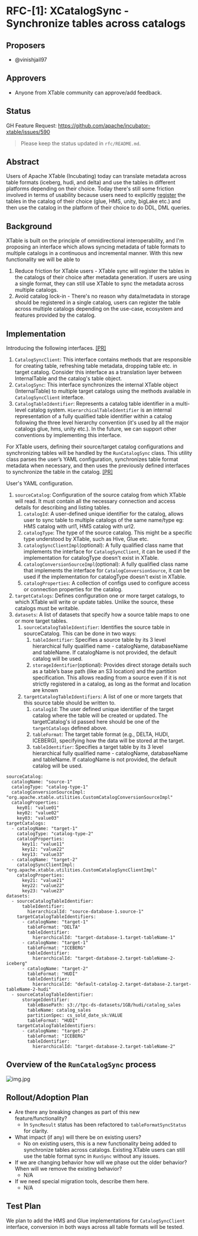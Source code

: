 <!--
  Licensed to the Apache Software Foundation (ASF) under one or more
  contributor license agreements.  See the NOTICE file distributed with
  this work for additional information regarding copyright ownership.
  The ASF licenses this file to You under the Apache License, Version 2.0
  (the "License"); you may not use this file except in compliance with
  the License.  You may obtain a copy of the License at

       http://www.apache.org/licenses/LICENSE-2.0

  Unless required by applicable law or agreed to in writing, software
  distributed under the License is distributed on an "AS IS" BASIS,
  WITHOUT WARRANTIES OR CONDITIONS OF ANY KIND, either express or implied.
  See the License for the specific language governing permissions and
  limitations under the License.
-->
# RFC-[1]: XCatalogSync - Synchronize tables across catalogs

## Proposers

- @vinishjail97

## Approvers

- Anyone from XTable community can approve/add feedback.

## Status

GH Feature Request: https://github.com/apache/incubator-xtable/issues/590

> Please keep the status updated in `rfc/README.md`.

## Abstract

Users of Apache XTable (Incubating) today can translate metadata across table formats (iceberg, hudi, and delta) and use the tables in different platforms depending on their choice. 
Today there's still some friction involved in terms of usability because users need to explicitly [register](https://xtable.apache.org/docs/catalogs-index) the tables in the catalog of their choice (glue, HMS, unity, bigLake etc.) 
and then use the catalog in the platform of their choice to do DDL, DML queries.

## Background
XTable is built on the principle of omnidirectional interoperability, and I'm proposing an interface which allows syncing metadata of table formats to multiple catalogs in a continuous and incremental manner. With this new functionality we will be able to      
1. Reduce friction for XTable users - XTable sync will register the tables in the catalogs of their choice after metadata generation. If users are using a single format, they can still use XTable to sync the metadata across multiple catalogs.
2. Avoid catalog lock-in - There's no reason why data/metadata in storage should be registered in a single catalog, users can register the table across multiple catalogs depending on the use-case, ecosystem and features provided by the catalog.

## Implementation

Introducing the following interfaces. [[PR]]( https://github.com/apache/incubator-xtable/pull/603)
1. `CatalogSyncClient`: This interface contains methods that are responsible for creating table, refreshing table metadata, dropping table etc. in target catalog. Consider this interface as a translation layer between InternalTable and the catalog's table object. 
2. `CatalogSync`: This interface synchronizes the internal XTable object (InternalTable) to multiple target catalogs using the methods available in `CatalogSyncClient` interface.
3. `CatalogTableIdentifier`: Represents a catalog table identifier in a multi-level catalog system. `HierarchicalTableIdentifier` is an internal representation of a fully qualified table identifier within a catalog following the three level hierarchy convention (it's used by all the major catalogs glue, hms, unity etc.). In the future, we can support other conventions by implementing this interface.

For XTable users, defining their source/target catalog configurations and synchronizing tables will be handled by the `RunCatalogSync` class. This utility class parses the user’s YAML configuration, synchronizes table format metadata when necessary, and then uses the previously defined interfaces to synchronize the table in the catalog.
[[PR]]( https://github.com/apache/incubator-xtable/pull/591)

User's YAML configuration.
1. `sourceCatalog`: Configuration of the source catalog from which XTable will read. It must contain all the necessary connection and access details for describing and listing tables.
    1. `catalogId`:  A user-defined unique identifier for the catalog, allows user to sync table to multiple catalogs of the same name/type eg: HMS catalog with url1, HMS catalog with url2.
    2. `catalogType`: The type of the source catalog. This might be a specific type understood by XTable, such as Hive, Glue etc.
    3. `catalogSyncClientImpl`(optional): A fully qualified class name that implements the interface for `CatalogSyncClient`, it can be used if the implementation for catalogType doesn't exist in XTable.
    4. `catalogConversionSourceImpl`(optional): A fully qualified class name that implements the interface for `CatalogConversionSource`, it can be used if the implementation for catalogType doesn't exist in XTable.
    5. `catalogProperties`: A collection of configs used to configure access or connection properties for the catalog.
2. `targetCatalogs`: Defines configuration one or more target catalogs, to which XTable will write or update tables. Unlike the source, these catalogs must be writable.
3. `datasets`: A list of datasets that specify how a source table maps to one or more target tables.
   1. `sourceCatalogTableIdentifier`: Identifies the source table in sourceCatalog. This can be done in two ways:
      1. `tableIdentifier`: Specifies a source table by its 3 level hierarchical fully qualified name - catalogName, databaseName and tableName. If catalogName is not provided, the default catalog will be used.     
      2. `storageIdentifier`(optional): Provides direct storage details such as a table’s base path (like an S3 location) and the partition specification. This allows reading from a source even if it is not strictly registered in a catalog, as long as the format and location are known
   2. `targetCatalogTableIdentifiers`: A list of one or more targets that this source table should be written to.
      1. `catalogId`: The user defined unique identifier of the target catalog where the table will be created or updated. The targetCatalog's id passed here should be one of the `targetCatalogs` defined above.
      2. `tableFormat`: The target table format (e.g., DELTA, HUDI, ICEBERG), specifying how the data will be stored at the target.
      3. `tableIdentifier`: Specifies a target table by its 3 level hierarchical fully qualified name - catalogName, databaseName and tableName. If catalogName is not provided, the default catalog will be used.
```
sourceCatalog:
  catalogName: "source-1"
  catalogType: "catalog-type-1"
  catalogConversionSourceImpl: "org.apache.xtable.utilities.CustomCatalogConversionSourceImpl"
  catalogProperties:
    key01: "value01"
    key02: "value02"
    key03: "value03"
targetCatalogs:
  - catalogName: "target-1"
    catalogType: "catalog-type-2"
    catalogProperties:
      key11: "value11"
      key12: "value22"
      key13: "value33"
  - catalogName: "target-2"
    catalogSyncClientImpl: "org.apache.xtable.utilities.CustomCatalogSyncClientImpl"
    catalogProperties:
      key21: "value21"
      key22: "value22"
      key23: "value23"
datasets:
  - sourceCatalogTableIdentifier:
      tableIdentifier:
        hierarchicalId: "source-database-1.source-1"
    targetCatalogTableIdentifiers:
      - catalogName: "target-1"
        tableFormat: "DELTA"
        tableIdentifier:
          hierarchicalId: "target-database-1.target-tableName-1"
      - catalogName: "target-1"
        tableFormat: "ICEBERG"
        tableIdentifier:
          hierarchicalId: "target-database-2.target-tableName-2-iceberg"
      - catalogName: "target-2"
        tableFormat: "HUDI"
        tableIdentifier:
          hierarchicalId: "default-catalog-2.target-database-2.target-tableName-2-hudi"
  - sourceCatalogTableIdentifier:
      storageIdentifier:
        tableBasePath: s3://tpc-ds-datasets/1GB/hudi/catalog_sales
        tableName: catalog_sales
        partitionSpec: cs_sold_date_sk:VALUE
        tableFormat: "HUDI"
    targetCatalogTableIdentifiers:
      - catalogName: "target-2"
        tableFormat: "ICEBERG"
        tableIdentifier:
          hierarchicalId: "target-database-2.target-tableName-2"
```

## Overview of the `RunCatalogSync` process
![img.jpg](assets/images/catalog_sync_flow.jpg)


## Rollout/Adoption Plan

- Are there any breaking changes as part of this new feature/functionality?
  - In `SyncResult` status has been refactored to `tableFormatSyncStatus` for clarity.
- What impact (if any) will there be on existing users? 
  - No on existing users, this is a new functionality being added to synchronize tables across catalogs. Existing XTable users can still use the table format sync in `RunSync` without any issues.
- If we are changing behavior how will we phase out the older behavior? When will we remove the existing behavior? 
  - N/A
- If we need special migration tools, describe them here.
  - N/A

## Test Plan

We plan to add the HMS and Glue implementations for `CatalogSyncClient` interface, conversion in both ways across all table formats will be tested.